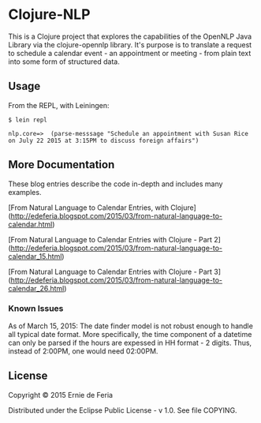 # Clojure-NLP

This is a Clojure project that explores the capabilities of the OpenNLP Java Library via the clojure-opennlp library.
It's purpose is to translate a request to schedule a calendar event - an appointment or meeting - from plain text
into some form of structured data.

## Usage

From the REPL, with Leiningen:

    $ lein repl

    nlp.core=>  (parse-messsage "Schedule an appointment with Susan Rice on July 22 2015 at 3:15PM to discuss foreign affairs")

## More Documentation

These blog entries describe the code in-depth and includes many examples.

[From Natural Language to Calendar Entries, with Clojure] (http://edeferia.blogspot.com/2015/03/from-natural-language-to-calendar.html)

[From Natural Language to Calendar Entries with Clojure - Part 2] (http://edeferia.blogspot.com/2015/03/from-natural-language-to-calendar_15.html)

[From Natural Language to Calendar Entries with Clojure - Part 3]
(http://edeferia.blogspot.com/2015/03/from-natural-language-to-calendar_26.html)

### Known Issues

As of March 15, 2015: The date finder model is not robust enough to handle all typical date format. More specifically, the time
component of a datetime can only be parsed if the hours are expessed in HH format - 2 digits. Thus, instead of 2:00PM, one would
need 02:00PM.


## License

Copyright © 2015 Ernie de Feria

Distributed under the Eclipse Public License - v 1.0. See file COPYING.
